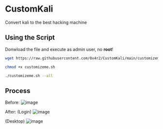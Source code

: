 # CustomKali
Convert kali to the best hacking machine


## Using the Script

Donwload the file and execute as admin user, no **root**!

```bash
wget https://raw.githubusercontent.com/0x4r2/CustomKali/main/customizeme.sh

chmod +x customizeme.sh

./customizeme.sh --all
```

## Process 

Before:
![image](https://github.com/0x4r2/CustomKali/assets/6622069/e0fda4da-80c4-48c3-ab30-a53896a1fe8e)

After:
(Login)
![image](https://github.com/0x4r2/CustomKali/assets/6622069/1fab1ef1-c5e1-4c38-90e3-dddd09446d14)

(Desktop)
![image](https://github.com/0x4r2/CustomKali/assets/6622069/47e3b812-18db-4a02-9394-1f598447b796)
